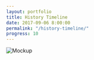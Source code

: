 ```yaml
---
layout: portfolio
title: History Timeline
date: 2017-09-06 8:00:00
permalink: "/history-timeline/"
progress: 10
---
```



![Mockup](/assets/img/portfolio/history-timeline/background.jpg)
